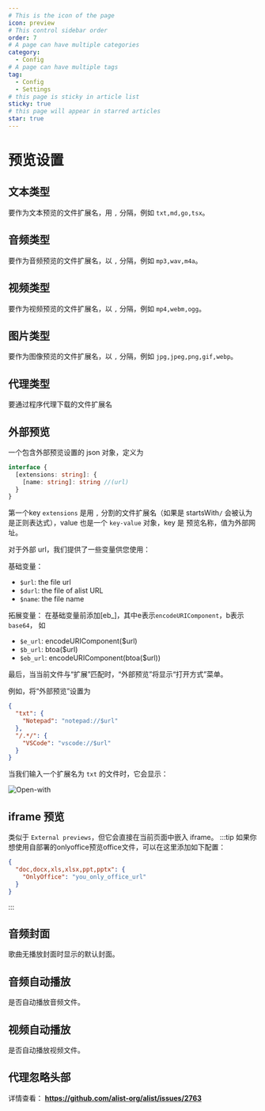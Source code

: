 ```yaml
---
# This is the icon of the page
icon: preview
# This control sidebar order
order: 7
# A page can have multiple categories
category:
  - Config
# A page can have multiple tags
tag:
  - Config
  - Settings
# this page is sticky in article list
sticky: true
# this page will appear in starred articles
star: true
---
```


# 预览设置

## 文本类型

要作为文本预览的文件扩展名，用 `,` 分隔，例如 `txt,md,go,tsx`。

## 音频类型

要作为音频预览的文件扩展名，以 `,` 分隔，例如 `mp3,wav,m4a`。

## 视频类型

要作为视频预览的文件扩展名，以 `,` 分隔，例如 `mp4,webm,ogg`。

## 图片类型

要作为图像预览的文件扩展名，以 `,` 分隔，例如 `jpg,jpeg,png,gif,webp`。

## 代理类型

要通过程序代理下载的文件扩展名

## 外部预览

一个包含外部预览设置的 json 对象，定义为

```typescript
interface {
  [extensions: string]: {
    [name: string]: string //(url)
  }
}
```

第一个key `extensions` 是用 `,` 分割的文件扩展名（如果是 startsWith`/` 会被认为是正则表达式），value 也是一个 `key-value` 对象，key 是 预览名称，值为外部网址。

对于外部 url，我们提供了一些变量供您使用：

基础变量：

- `$url`: the file url
- `$durl`: the file of alist URL
- `$name`: the file name

拓展变量：
在基础变量前添加[eb_]，其中e表示`encodeURIComponent`，b表示`base64`， 如
- `$e_url`: encodeURIComponent($url)
- `$b_url`: btoa($url)
- `$eb_url`: encodeURIComponent(btoa($url))

最后，当当前文件与“扩展”匹配时，“外部预览”将显示“打开方式”菜单。

例如，将“外部预览”设置为

```json
{
  "txt": {
    "Notepad": "notepad://$url"
  },
  "/.*/": {
    "VSCode": "vscode://$url"
  }
}
```

当我们输入一个扩展名为 `txt` 的文件时，它会显示：

![Open-with](/img/config/open-with.png)

## iframe 预览

类似于 `External previews`，但它会直接在当前页面中嵌入 iframe。
:::tip
如果你想使用自部署的onlyoffice预览office文件，可以在这里添加如下配置：

```json
{
  "doc,docx,xls,xlsx,ppt,pptx": {
    "OnlyOffice": "you_only_office_url"
  }
}
```

:::

## 音频封面

歌曲无播放封面时显示的默认封面。

## 音频自动播放

是否自动播放音频文件。

## 视频自动播放

是否自动播放视频文件。

## 代理忽略头部

详情查看： **https://github.com/alist-org/alist/issues/2763**

